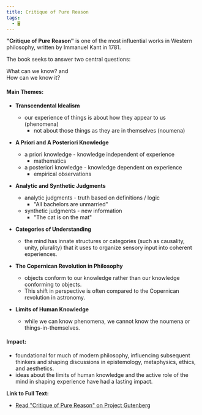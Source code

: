 ```yaml
---
title: Critique of Pure Reason
tags:
  - 🖥️
---
```


**"Critique of Pure Reason"** is one of the most influential works in Western philosophy, written by Immanuel Kant in 1781.  

The book seeks to answer two central questions:  

What can we know?  and  
How can we know it?  

#### Main Themes:

- **Transcendental Idealism**
    - our experience of things is about how they appear to us (phenomena)
	    - not about those things as they are in themselves (noumena)

- **A Priori and A Posteriori Knowledge**
    - a priori knowledge - knowledge independent of experience
	    - mathematics
    - a posteriori knowledge - knowledge dependent on experience
	    - empirical observations

- **Analytic and Synthetic Judgments**
    - analytic judgments - truth based on definitions / logic
	    - "All bachelors are unmarried"
    - synthetic judgments - new information
	    - "The cat is on the mat"

- **Categories of Understanding**
    - the mind has innate structures or categories (such as causality, unity, plurality) that it uses to organize sensory input into coherent experiences.

- **The Copernican Revolution in Philosophy**
    - objects conform to our knowledge rather than our knowledge conforming to objects.
    - This shift in perspective is often compared to the Copernican revolution in astronomy.

- **Limits of Human Knowledge**
    - while we can know phenomena, we cannot know the noumena or things-in-themselves.

#### Impact:

- foundational for much of modern philosophy, influencing subsequent thinkers and shaping discussions in epistemology, metaphysics, ethics, and aesthetics.
- ideas about the limits of human knowledge and the active role of the mind in shaping experience have had a lasting impact.

**Link to Full Text:**  
- [Read "Critique of Pure Reason" on Project Gutenberg](https://www.gutenberg.org/ebooks/4280)  
